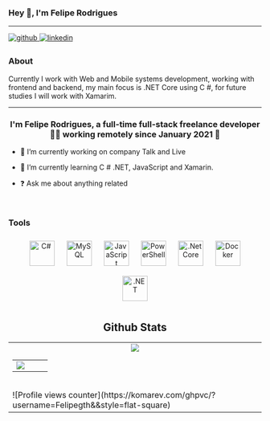 

### Hey 👋, I'm Felipe Rodrigues  
______________________________________________________________________________________________________________________________________________
<a href="https://github.com/Felipegth" target="_blank">
<img src=https://img.shields.io/badge/github-%2324292e.svg?&style=for-the-badge&logo=github&logoColor=white alt=github style="margin-bottom: 5px;" />
</a>
<a href="https://linkedin.com/in/https://www.linkedin.com/in/felipe-rodrigues-399b26a5/" target="_blank">
<img src=https://img.shields.io/badge/linkedin-%231E77B5.svg?&style=for-the-badge&logo=linkedin&logoColor=white alt=linkedin style="margin-bottom: 5px;" />
</a>  

### About

Currently I work with Web and Mobile systems development, working with frontend and backend, my main focus is .NET Core using C #, 
for future studies I will work with Xamarim.  
______________________________________________________________________________________________________________________________________________
### <div align="center">I'm Felipe Rodrigues, a full-time full-stack freelance developer 👨‍💻 working remotely since January 2021 🚀</div>  
  
- 🔭 I’m currently working on company Talk and Live  
  
- 🌱 I’m currently learning C # .NET, JavaScript and Xamarin.  
  
- ❓ Ask me about anything related  
  
<br/>  

### Tools
<div align="center">  
<img style="margin: 10px" src="https://profilinator.rishav.dev/skills-assets/csharp-original.svg" alt="C#" height="50" />  
<img style="margin: 10px" src="https://profilinator.rishav.dev/skills-assets/mysql-original-wordmark.svg" alt="MySQL" height="50" />  
<img style="margin: 10px" src="https://profilinator.rishav.dev/skills-assets/javascript-original.svg" alt="JavaScript" height="50" />  
<img style="margin: 10px" src="https://profilinator.rishav.dev/skills-assets/powershell.png" alt="PowerShell" height="50" />  
<img style="margin: 10px" src="https://profilinator.rishav.dev/skills-assets/dotnetcore.png" alt=".Net Core" height="50" />  
<img style="margin: 10px" src="https://profilinator.rishav.dev/skills-assets/docker-original-wordmark.svg" alt="Docker" height="50" />  
<img style="margin: 10px" src="https://profilinator.rishav.dev/skills-assets/dot-net-original-wordmark.svg" alt=".NET" height="50" />  

## Github Stats  
<table>
    <tr>
        <td valign="top" width="50%">
        <div align="center"><img src="https://github-readme-stats.vercel.app/api?username=Felipegth&show_icons=true&count_private=true&hide_border=true" align="center" /></div>  <table>
    <tr>
        <td valign="top" width="50%">
        <img src="https://github-readme-stats.vercel.app/api/top-langs/?username=Felipegth&hide_border=true&layout=compact" align="left" />  
     </td>
    </tr>
</table>  
<br/>  
![Profile views counter](https://komarev.com/ghpvc/?username=Felipegth&&style=flat-square)
